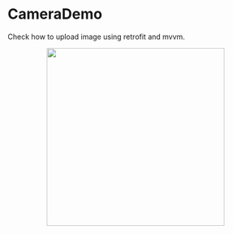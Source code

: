 # CameraDemo

Check how to upload image using retrofit and mvvm.

<p align="center">
  <img src="https://github.com/amitrai98/CameraDemo/blob/master/camerademo.gif" width="350"/>
</p>
